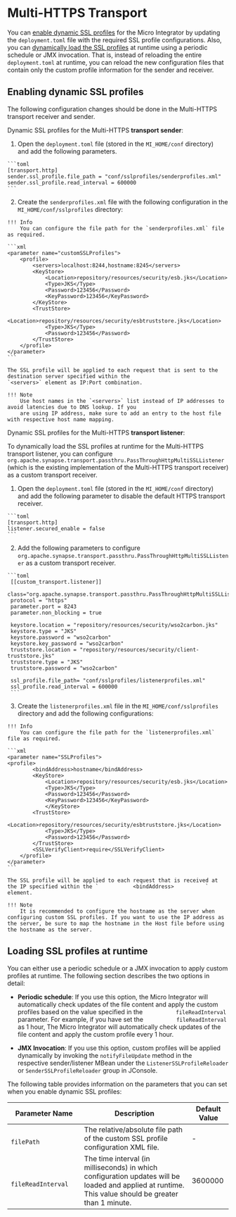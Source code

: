 # Multi-HTTPS Transport

You can [enable dynamic SSL profiles](#enabling-dynamic-ssl-profiles) for the Micro Integrator by updating the `deployment.toml` file with the required SSL
profile configurations. Also, you can [dynamically load the SSL profiles](#loading-ssl-profiles-at-runtime) at
runtime using a periodic schedule or JMX invocation. That is, instead of reloading the entire `deployment.toml` at runtime, you can
reload the new configuration files that contain only the custom profile
information for the sender and receiver.

## Enabling dynamic SSL profiles

The following configuration changes should be done in the Multi-HTTPS
transport receiver and sender.

Dynamic SSL profiles for the Multi-HTTPS **transport sender**:

1.   Open the `deployment.toml` file (stored in the `MI_HOME/conf` directory) and add the following parameters.

    ```toml
    [transport.http]
    sender.ssl_profile.file_path = "conf/sslprofiles/senderprofiles.xml"
    sender.ssl_profile.read_interval = 600000
    ```

2.   Create the `senderprofiles.xml` file with the following configuration in the
    `MI_HOME/conf/sslprofiles` directory:

    !!! Info
        You can configure the file path for the `senderprofiles.xml` file as required.

    ```xml
    <parameter name="customSSLProfiles">
        <profile>
            <servers>localhost:8244,hostname:8245</servers>
            <KeyStore>
                <Location>repository/resources/security/esb.jks</Location>
                <Type>JKS</Type>
                <Password>123456</Password>
                <KeyPassword>123456</KeyPassword>
            </KeyStore>
            <TrustStore>          
                <Location>repository/resources/security/esbtruststore.jks</Location>
                <Type>JKS</Type>
                <Password>123456</Password>
            </TrustStore>
        </profile>
    </parameter>
    ```

    The SSL profile will be applied to each request that is sent to the
    destination server specified within the
    `<servers>` element as IP:Port combination.
    
    !!! Note
        Use host names in the `<servers>` list instead of IP addresses to avoid latencies due to DNS lookup. If you 
        are using IP address, make sure to add an entry to the host file with respective host name mapping.


Dynamic SSL profiles for the Multi-HTTPS **transport listener**:

To dynamically load the SSL profiles at runtime for the Multi-HTTPS transport listener, you can configure 
`org.apache.synapse.transport.passthru.PassThroughHttpMultiSSLListener` (which is the existing implementation of the 
Multi-HTTPS transport receiver) as a custom transport receiver.

1.   Open the `deployment.toml` file (stored in the `MI_HOME/conf` directory) and add the following parameter to disable 
     the default HTTPS transport receiver.

    ```toml
    [transport.http]
    listener.secured_enable = false
    ```
2.   Add the following parameters to configure `org.apache.synapse.transport.passthru.PassThroughHttpMultiSSLListener` 
     as a custom transport receiver.
    
    ```toml
     [[custom_transport.listener]]
     class="org.apache.synapse.transport.passthru.PassThroughHttpMultiSSLListener"
     protocol = "https"
     parameter.port = 8243
     parameter.non_blocking = true
     
     keystore.location = "repository/resources/security/wso2carbon.jks"
     keystore.type = "JKS"
     keystore.password = "wso2carbon"
     keystore.key_password = "wso2carbon"
     truststore.location = "repository/resources/security/client-truststore.jks"
     truststore.type = "JKS"
     truststore.password = "wso2carbon"
     
     ssl_profile.file_path= "conf/sslprofiles/listenerprofiles.xml"
     ssl_profile.read_interval = 600000
     ```
     
3.   Create the `listenerprofiles.xml` file in the `MI_HOME/conf/sslprofiles` directory and add the following 
     configurations:

    !!! Info
        You can configure the file path for the `listenerprofiles.xml` file as required.

    ```xml
    <parameter name="SSLProfiles">
    <profile>
            <bindAddress>hostname</bindAddress>
            <KeyStore>
                <Location>repository/resources/security/esb.jks</Location>
                <Type>JKS</Type>
                <Password>123456</Password>
                <KeyPassword>123456</KeyPassword>
                </KeyStore>
            <TrustStore>              
                <Location>repository/resources/security/esbtruststore.jks</Location>
                <Type>JKS</Type>
                <Password>123456</Password>
            </TrustStore>
            <SSLVerifyClient>require</SSLVerifyClient>
        </profile>
    </parameter>
    ```

    The SSL profile will be applied to each request that is received at
    the IP specified within the `           <bindAddress>          `
    element.
    
    !!! Note
        It is recommended to configure the hostname as the server when configuring custom SSL profiles. If you want to use the IP address as the server, be sure to map the hostname in the Host file before using the hostname as the server.

## Loading SSL profiles at runtime

You can either use a periodic schedule or a JMX invocation to apply
custom profiles at runtime. The following section describes the two
options in detail:

-   **Periodic schedule**: If you use this option, the Micro Integrator will
    automatically check updates of the file content and apply the custom
    profiles based on the value specified in the
    `           fileReadInterval          ` parameter. For example, if
    you have set the `           fileReadInterval          ` as 1 hour,
    The Micro Integrator will automatically check updates of the file content and
    apply the custom profile every 1 hour.

-   **JMX Invocation**: If you use this option, custom profiles will be
    applied dynamically by invoking the
    `notifyFileUpdate` method in the
    respective sender/listener MBean under the
    `ListenerSSLProfileReloader` or
    `SenderSSLProfileReloader` group in JConsole.

The following table provides information on the parameters that you can
set when you enable dynamic SSL profiles:

| Parameter Name                              | Description                                                                                                                                           | Default Value |
|---------------------------------------------|-------------------------------------------------------------------------------------------------------------------------------------------------------|---------------|
| `             filePath            `         | The relative/absolute file path of the custom SSL profile configuration XML file.                                                                     | \-            |
| `             fileReadInterval            ` | The time interval (in milliseconds) in which configuration updates will be loaded and applied at runtime. This value should be greater than 1 minute. | 3600000       |
